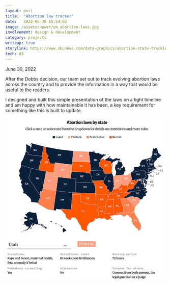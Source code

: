 ```yaml
---
layout: post
title:  "Abortion law tracker"
date:   2022-06-30 15:54:02
image: /assets/newer/sm_abortion-laws.jpg
involvement: design & development
category: projects
writeup: true
storylink: https://www.nbcnews.com/data-graphics/abortion-state-tracking-trigger-laws-bans-restrictions-rcna36199
tech: d3
---
```


<p class="date" markdown="1">
June 30, 2022
</p>

After the Dobbs decision, our team set out to track evolving abortion laws across the country and to provide the information in a way that would be useful to the readers.

I designed and built this simple presentation of the laws on a tight timeline and am happy with how maintainable it has been, a key requirement for something like this is built to update.

![Abortion law tracker screenshot](/assets/newer/abortion-laws.jpg)
